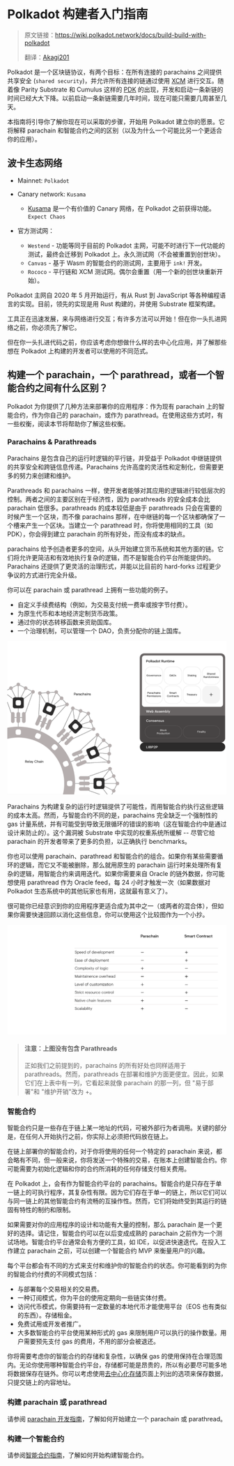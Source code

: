 # Polkadot 构建者入门指南

> 原文链接：<https://wiki.polkadot.network/docs/build-build-with-polkadot>
>
> 翻译：[Akagi201](https://github.com/Akagi201)

Polkadot 是一个区块链协议，有两个目标：在所有连接的 parachains 之间提供共享安全 (`shared security`)，并允许所有连接的链通过使用 [XCM](https://wiki.polkadot.network/docs/learn-crosschain) 进行交互。随着像 Parity Substrate 和 Cumulus 这样的 [PDK](https://wiki.polkadot.network/docs/build-pdk#parachain-development-kit-pdk) 的出现，开发和启动一条新链的时间已经大大下降。以前启动一条新链需要几年时间，现在可能只需要几周甚至几天。

本指南将引导你了解你现在可以采取的步骤，开始用 Polkadot 建立你的愿景。它将解释 parachain 和智能合约之间的区别（以及为什么一个可能比另一个更适合你的应用）。

## 波卡生态网络

* Mainnet: `Polkadot`
* Canary network: `Kusama`

  * [Kusama](https://kusama.network/) 是一个有价值的 Canary 网络，在 Polkadot 之前获得功能。`Expect Chaos`

* 官方测试网：
  
  * `Westend` - 功能等同于目前的 Polkadot 主网，可能不时进行下一代功能的测试，最终会迁移到 Polkadot 上。永久测试网（不会被重置到创世块）。
  * `Canvas` - 基于 Wasm 的智能合约的测试网，主要用于 `ink!` 开发。
  * `Rococo` - 平行链和 XCM 测试网。偶尔会重置（用一个新的创世块重新开始）。

Polkadot 主网自 2020 年 5 月开始运行，有从 Rust 到 JavaScript 等各种编程语言的实现。目前，领先的实现是用 Rust 构建的，并使用 Substrate 框架构建。

工具正在迅速发展，来与网络进行交互；有许多方法可以开始！但在你一头扎进网络之前，你必须先了解它。

但在你一头扎进代码之前，你应该考虑你想做什么样的去中心化应用，并了解那些想在 Polkadot 上构建的开发者可以使用的不同范式。

## 构建一个 parachain，一个 parathread，或者一个智能合约之间有什么区别？

Polkadot 为你提供了几种方法来部署你的应用程序：作为现有 parachain 上的智能合约，作为你自己的 parachain，或作为 parathread。在使用这些方式时，有一些权衡，阅读本节将帮助你了解这些权衡。

### Parachains & Parathreads

Parachains 是包含自己的运行时逻辑的平行链，并受益于 Polkadot 中继链提供的共享安全和跨链信息传递。Parachains 允许高度的灵活性和定制化，但需要更多的努力来创建和维护。

Parathreads 和 parachains 一样，使开发者能够对其应用的逻辑进行较低层次的控制。两者之间的主要区别在于经济性，因为 parathreads 的安全成本会比 parachain 低很多。parathreads 的成本较低是由于 parathreads 只会在需要的时候产生一个区块，而不像 parachains 那样，在中继链的每一个区块都确保了一个槽来产生一个区块。当建立一个 parathread 时，你将使用相同的工具（如 PDK），你会得到建立 parachain 的所有好处，而没有成本的缺点。

parachains 给予创造者更多的空间，从头开始建立货币系统和其他方面的链。它们将允许更简洁和有效地执行复杂的逻辑，而不是智能合约平台所能提供的。Parachains 还提供了更灵活的治理形式，并能以比目前的 hard-forks 过程更少争议的方式进行完全升级。

你可以在 parachain 或 parathread 上拥有一些功能的例子。

* 自定义手续费结构（例如，为交易支付统一费率或按字节付费）。
* 为原生代币和本地经济定制货币政策。
* 通过你的状态转移函数来资助国库。
* 一个治理机制，可以管理一个 DAO，负责分配你的链上国库。

![builders_starter_guide](assets/builders_starter_guide.png)

Parachains 为构建复杂的运行时逻辑提供了可能性，而用智能合约执行这些逻辑的成本太高。然而，与智能合约不同的是，parachains 完全缺乏一个强制性的 gas 计量系统，并有可能受到导致无限循环的错误的影响（这在智能合约中是通过设计来防止的）。这个漏洞被 Substrate 中实现的权重系统所缓解 -- 尽管它给 parachain 的开发者带来了更多的负担，以正确执行 benchmarks。

你也可以使用 parachain、parathread 和智能合约的组合。如果你有某些需要循环的逻辑，而它又不能被删除，那么就用原生的 parachain 运行时来处理所有复杂的逻辑，用智能合约来调用迭代。如果你需要来自 Oracle 的链外数据，你可能想使用 parathread 作为 Oracle feed，每 24 小时才触发一次（如果数据对 Polkadot 生态系统中的其他玩家也有用，这就最有意义了）。

很可能你已经意识到你的应用程序更适合成为其中之一（或两者的混合体），但如果你需要快速回顾以消化这些信息，你可以使用这个比较图作为一个小抄。

![parachain_contract_compare](assets/parachain_contract_compare.png)

> #### 注意：上图没有包含 Parathreads
>
> 正如我们之前提到的，parachains 的所有好处也同样适用于 parathreads。然而，parathreads 在部署和维护方面更便宜。因此，如果它们在上表中有一列，它看起来就像 parachain 的那一列，但 "易于部署"和 "维护开销"改为 +。

### 智能合约

智能合约只是一些存在于链上某一地址的代码，可被外部行为者调用。关键的部分是，在任何人开始执行之前，你实际上必须把代码放在链上。

在链上部署你的智能合约，对于你将使用的任何一个特定的 parachain 来说，都会略有不同，但一般来说，你将发送一个特殊的交易，在账本上创建智能合约。你可能需要为初始化逻辑和你的合约所消耗的任何存储支付相关费用。

在 Polkadot 上，会有作为智能合约平台的 parachains。智能合约是只存在于单一链上的可执行程序，其复杂性有限。因为它们存在于单一的链上，所以它们可以与同一链上的其他智能合约有流畅的互操作性。然而，它们将始终受到其运行的链固有特性的制约和限制。

如果需要对你的应用程序的设计和功能有大量的控制，那么 parachain 是一个更好的选择。请记住，智能合约可以在以后变成成熟的 parachain 之前作为一个测试场地。智能合约平台通常会有方便的工具，如 IDE，以促进快速迭代。在投入工作建立 parachain 之前，可以创建一个智能合约 MVP 来衡量用户的兴趣。

每个平台都会有不同的方式来支付和维护你的智能合约的状态。你可能看到的为你的智能合约付费的不同模式包括：

* 与部署每个交易相关的交易费。
* 一种订阅模式，你为平台的使用定期向一些链实体付费。
* 访问代币模式，你需要持有一定数量的本地代币才能使用平台（EOS 也有类似的东西）。存储租金。
* 免费试用或开发者推广。
* 大多数智能合约平台使用某种形式的 gas 来限制用户可以执行的操作数量。用户需要预先支付 gas 的费用，不用的部分会被退还。

你将需要考虑你的智能合约的存储和复杂性，以确保 gas 的使用保持在合理范围内。无论你使用哪种智能合约平台，存储都可能是昂贵的，所以有必要尽可能多地将数据保存在链外。你可以考虑使用[去中心化存储](https://wiki.polkadot.network/docs/build-storage)页面上列出的选项来保存数据，只提交链上的内容地址。

### 构建 parachain 或 parathread

请参阅 [parachain 开发指南](https://wiki.polkadot.network/docs/build-pdk)，了解如何开始建立一个 parachain 或 parathread。

### 构建一个智能合约

请参阅[智能合约指南](https://wiki.polkadot.network/docs/build-smart-contracts)，了解如何开始构建智能合约。
